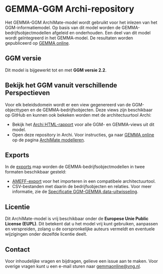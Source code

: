 # GEMMA-GGM Archi-repository

Het GEMMA-GGM ArchiMate-model wordt gebruikt voor het inlezen van het GGM-informatiemodel. Op basis van dit model worden de GEMMA-bedrijfsobjectmodellen afgeleid en onderhouden. Een deel van dit model wordt geïntegreerd in het GEMMA-model. De resultaten worden gepubliceerd op [GEMMA online](https://www.gemmaonline.nl/index.php/Bedrijfsobjecten).

## GGM versie

Dit model is bijgewerkt tot en met **GGM versie 2.2**.

## Bekijk het GGM vanuit verschillende Perspectieven

Voor elk beleidsdomein wordt er een view gegenereerd van de GGM-objecttypen en de GEMMA-bedrijfsobjecten. Deze views zijn beschikbaar op GitHub en kunnen ook bekeken worden met de architectuurtool Archi:

- Bekijk het [Archi HTML-rapport](https://vng-realisatie.github.io/GEMMA-GGM-Archi-repository/?view=id-e773ff7df4634d1dbb55dc79f447ecbb) voor alle GGM- en GEMMA-views uit dit model.
- Open deze repository in Archi. Voor instructies, ga naar [GEMMA online](https://www.gemmaonline.nl/) op de pagina [ArchiMate modelleren](https://www.gemmaonline.nl/index.php/ArchiMate_modelleren).

## Exports

In de [exports](exports) map worden de GEMMA-bedrijfsobjectmodellen in twee formaten beschikbaar gesteld:

- [AMEFF-export](exports/GEMMA-GGM%20AMEFF.xml) voor het importeren in een compatibele architectuurtool.
- CSV-bestanden met daarin de bedrijfsobjecten en relaties. Voor meer informatie, zie de [Specificatie GGM-GEMMA data-uitwisseling](exports/Specificatie%20GGM-GEMMA%20data-uitwisseling.md).

## Licentie

Dit ArchiMate-model is vrij beschikbaar onder de **Europese Unie Public License (EUPL)**. Dit betekent dat u het model vrij kunt gebruiken, aanpassen en verspreiden, zolang u de oorspronkelijke auteurs vermeldt en eventuele wijzigingen onder dezelfde licentie deelt.

## Contact

Voor inhoudelijke vragen en bijdragen, gelieve een issue aan te maken. Voor overige vragen kunt u een e-mail sturen naar [gemmaonline@vng.nl](mailto:gemmaonline@vng.nl).
